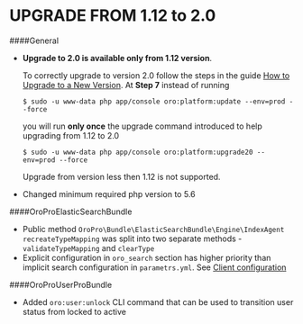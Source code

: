 UPGRADE FROM 1.12 to 2.0
========================

####General
- **Upgrade to 2.0 is available only from 1.12 version**.

  To correctly upgrade to version 2.0 follow the steps in the guide [How to Upgrade to a New Version](https://www.orocrm.com/documentation/index/current/cookbook/how-to-upgrade-to-new-version).
  At **Step 7** instead of running
  ```shell
  $ sudo -u www-data php app/console oro:platform:update --env=prod --force
  ```
  you will run **only once** the upgrade command introduced to help upgrading from 1.12 to 2.0
  ```shell
  $ sudo -u www-data php app/console oro:platform:upgrade20 --env=prod --force
  ```
  
  Upgrade from version less then 1.12 is not supported.
- Changed minimum required php version to 5.6
  
####OroProElasticSearchBundle
* Public method `OroPro\Bundle\ElasticSearchBundle\Engine\IndexAgent recreateTypeMapping` was split into
  two separate methods - `validateTypeMapping` and `clearType`
* Explicit configuration in `oro_search` section has higher priority than implicit search configuration in `parametrs.yml`.
See [Client configuration](src/Oro/Bundle/ElasticSearchBundle/Resources/doc/configuration.md#client-configuration)

####OroProUserProBundle

- Added `oro:user:unlock` CLI command that can be used to transition user status from locked to active
